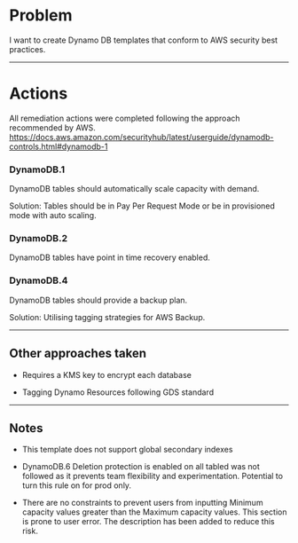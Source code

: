 # Problem 

I want to create Dynamo DB templates that conform to AWS security best practices.

---
# Actions

All remediation actions were completed following the approach recommended by AWS. https://docs.aws.amazon.com/securityhub/latest/userguide/dynamodb-controls.html#dynamodb-1 

### DynamoDB.1 
DynamoDB tables should automatically scale capacity with demand.

Solution: Tables should be in Pay Per Request Mode or be in provisioned mode with auto scaling. 

### DynamoDB.2
DynamoDB tables have point in time recovery enabled.

### DynamoDB.4
DynamoDB tables should provide a backup plan.

Solution: Utilising tagging strategies for AWS Backup.

---
## Other approaches taken

- Requires a KMS key to encrypt each database

- Tagging Dynamo Resources following GDS standard

---
## Notes

- This template does not support global secondary indexes

- DynamoDB.6 Deletion protection is enabled on all tabled was not followed as it prevents team flexibility and experimentation. Potential to turn this rule on for prod only. 

- There are no constraints to prevent users from inputting Minimum capacity values greater than the Maximum capacity values. This section is prone to user error. The description has been added to reduce this risk.